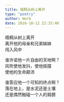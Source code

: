 ```yaml
---  
title: 梧桐从树上离开  
type: "poetry"  
author: Herb  
date: 2016-10-12 22:33:40  
---  
```

梧桐从树上离开  
离开他的母亲和兄弟姊妹  
闯入风中  

谁许诺他一片自由的天地啊？  
风吹使他发抖，使他摇摆  
使他的生命颠沛  

谁答应他一个可知的终点啊？  
落在地上，是水泥还是土壤  
还是偶然触碰一个人的肩膀